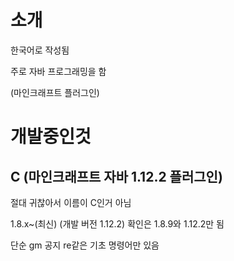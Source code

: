 소개
===

한국어로 작성됨


주로 자바 프로그래밍을 함


(마인크래프트 플러그인)


개발중인것
=====

C (마인크래프트 자바 1.12.2 플러그인)
---
절대 귀찮아서 이름이 C인거 아님

1.8.x~(최신)
(개발 버전 1.12.2)
확인은 1.8.9와 1.12.2만 됨


단순 gm 공지 re같은 기초 명령어만 있음
